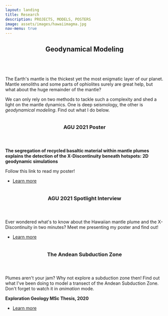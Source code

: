 ```yaml
---
layout: landing
title: Research
description: PROJECTS, MODELS, POSTERS
image: assets/images/hawaiimagma.jpg
nav-menu: true
---
```

<!-- Main -->
<div id="main">

<!-- One -->
<section id="one">
	<div class="inner">
		<header class="major">
			<h2>Geodynamical Modeling</h2>
		</header>
		<p><br>The Earth's mantle is the thickest yet the most enigmatic layer of our planet. Mantle xenoliths and some parts of ophiolites surely are great help, but what about the huge remainder of the mantle?</p>
		<p>We can only rely on two methods to tackle such a complexity and shed a light on the mantle dynamics. One is deep seismology, the other is <i>geodynamical modeling</i>. Find out what I do below.</p>
	</div>
</section>
	
<!-- Two -->
<section id="two" class="spotlights">
	<section>
		<a href="https://www.agu.org/Fall-Meeting" class="image">
			<img src="{% link assets/images/agu_poster.png %}" alt="" data-position="top center" />
		</a>
		<div class="content">
			<div class="inner">
				<header class="major">
					<h3>AGU 2021 Poster</h3>
				</header>
				<p><b>The segregation of recycled basaltic material within mantle plumes explains the detection of the X-Discontinuity beneath hotspots: 2D geodynamic simulations</b></p>
        <p>Follow this link to read my poster!</p>
				<ul class="actions">
					<li><a href="https://drive.google.com/file/d/1f7lb7uAmO3mARIzFwI7azquULaCxReIu/view?usp=sharing" class="button">Learn more</a></li>
				</ul>
			</div>
		</div>
	</section>
  	<section>
		<a href="https://www.instagram.com/p/CXgf1PpM4DV/" class="image">
			<img src="{% link assets/images/me_presenting_poster.jpg %}" alt="" data-position="top center" />
		</a>
		<div class="content">
			<div class="inner">
				<header class="major">
					<h3>AGU 2021 Spotlight Interview</h3>
				</header>
				<p>Ever wondered what's to know about the Hawaiian mantle plume and the X-Discontinuity in two minutes? Meet me presenting my poster and find out!</p>
				<ul class="actions">
					<li><a href="https://www.instagram.com/p/CXgf1PpM4DV/" class="button">Learn more</a></li>
				</ul>
			</div>
		</div>
	</section>
	<section>
		<a href="https://docs.google.com/presentation/d/1XeZ62FGWhZXTw_n3-hfBDw5telRN5oFUV5I_3xgu8_M/edit?usp=sharing" class="image">
			<img src="{% link assets/images/subduction_image.png %}" alt="" data-position="center center" />
		</a>
		<div class="content">
			<div class="inner">
				<header class="major">
					<h3>The Andean Subduction Zone</h3>
				</header>
				<p>Plumes aren't your jam? Why not explore a subduction zone then! Find out what I've been doing to model a transect of the Andean Subduction Zone. Don't forget to watch it in <i>animation</i> mode.</p>
				<b>Exploration Geology MSc Thesis, 2020</b>
				<ul class="actions">
					<li><a href="https://docs.google.com/presentation/d/1XeZ62FGWhZXTw_n3-hfBDw5telRN5oFUV5I_3xgu8_M/edit?usp=sharing" class="button">Learn more</a></li>
				</ul>
			</div>
		</div>
	</section>
